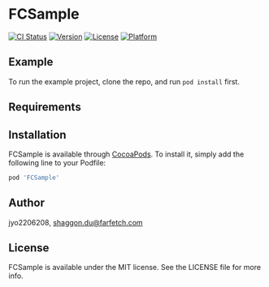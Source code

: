 # FCSample

[![CI Status](http://img.shields.io/travis/jyo2206208/FCSample.svg?style=flat)](https://travis-ci.org/jyo2206208/FCSample)
[![Version](https://img.shields.io/cocoapods/v/FCSample.svg?style=flat)](http://cocoapods.org/pods/FCSample)
[![License](https://img.shields.io/cocoapods/l/FCSample.svg?style=flat)](http://cocoapods.org/pods/FCSample)
[![Platform](https://img.shields.io/cocoapods/p/FCSample.svg?style=flat)](http://cocoapods.org/pods/FCSample)

## Example

To run the example project, clone the repo, and run `pod install` first.

## Requirements

## Installation

FCSample is available through [CocoaPods](http://cocoapods.org). To install
it, simply add the following line to your Podfile:

```ruby
pod 'FCSample'
```

## Author

jyo2206208, shaggon.du@farfetch.com

## License

FCSample is available under the MIT license. See the LICENSE file for more info.
